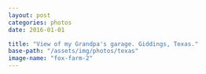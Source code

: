 ```yaml
---
layout: post
categories: photos
date: 2016-01-01

title: "View of my Grandpa's garage. Giddings, Texas."
base-path: "/assets/img/photos/texas"
image-name: "fox-farm-2"
---
```

